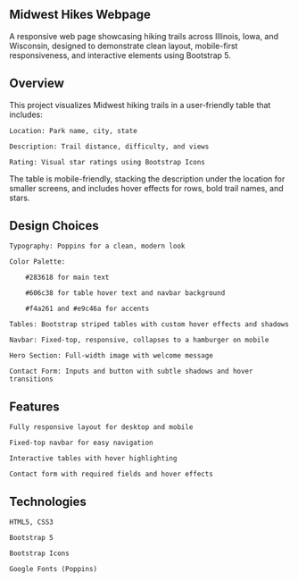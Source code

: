 Midwest Hikes Webpage
------------------
A responsive web page showcasing hiking trails across Illinois, Iowa, and Wisconsin, designed to demonstrate clean layout, mobile-first responsiveness, and interactive elements using Bootstrap 5.

Overview
------------------
This project visualizes Midwest hiking trails in a user-friendly table that includes:

    Location: Park name, city, state

    Description: Trail distance, difficulty, and views

    Rating: Visual star ratings using Bootstrap Icons

The table is mobile-friendly, stacking the description under the location for smaller screens, and includes hover effects for rows, bold trail names, and stars.

Design Choices
------------------
    Typography: Poppins for a clean, modern look

    Color Palette:

        #283618 for main text

        #606c38 for table hover text and navbar background

        #f4a261 and #e9c46a for accents

    Tables: Bootstrap striped tables with custom hover effects and shadows

    Navbar: Fixed-top, responsive, collapses to a hamburger on mobile

    Hero Section: Full-width image with welcome message

    Contact Form: Inputs and button with subtle shadows and hover transitions

Features
------------------
    Fully responsive layout for desktop and mobile

    Fixed-top navbar for easy navigation

    Interactive tables with hover highlighting

    Contact form with required fields and hover effects

Technologies
------------------
    HTML5, CSS3

    Bootstrap 5

    Bootstrap Icons

    Google Fonts (Poppins)
